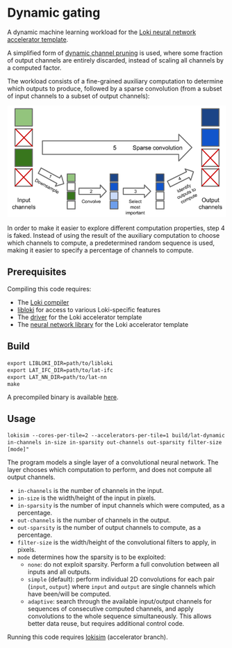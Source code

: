 # Dynamic gating
A dynamic machine learning workload for the [Loki neural network accelerator template](https://github.com/ucam-comparch-loki/lokisim/tree/accelerator).

A simplified form of [dynamic channel pruning](https://arxiv.org/abs/1810.05331) is used, where some fraction of output channels are entirely discarded, instead of scaling all channels by a computed factor.

The workload consists of a fine-grained auxiliary computation to determine which outputs to produce, followed by a sparse convolution (from a subset of input channels to a subset of output channels):

![](computation.png)

In order to make it easier to explore different computation properties, step 4 is faked. Instead of using the result of the auxiliary computation to choose which channels to compute, a predetermined random sequence is used, making it easier to specify a percentage of channels to compute.

## Prerequisites

Compiling this code requires:
* The [Loki compiler](no_link_yet)
* [libloki](https://github.com/ucam-comparch-loki/libloki) for access to various Loki-specific features
* The [driver](https://github.com/ucam-comparch-loki/lat-ifc) for the Loki accelerator template
* The [neural network library](https://github.com/ucam-comparch-loki/lat-nn) for the Loki accelerator template

## Build

```
export LIBLOKI_DIR=path/to/libloki
export LAT_IFC_DIR=path/to/lat-ifc
export LAT_NN_DIR=path/to/lat-nn
make
```

A precompiled binary is available [here](https://gist.github.com/db434/5615c50cd22d13efb67d4db99e723df8).

## Usage

```
lokisim --cores-per-tile=2 --accelerators-per-tile=1 build/lat-dynamic in-channels in-size in-sparsity out-channels out-sparsity filter-size [mode]"
```

The program models a single layer of a convolutional neural network. The layer chooses which computation to perform, and does not compute all output channels.
* `in-channels` is the number of channels in the input.
* `in-size` is the width/height of the input in pixels.
* `in-sparsity` is the number of input channels which were computed, as a percentage.
* `out-channels` is the number of channels in the output.
* `out-sparsity` is the number of output channels to compute, as a percentage.
* `filter-size` is the width/height of the convolutional filters to apply, in pixels.
* `mode` determines how the sparsity is to be exploited:
    * `none`: do not exploit sparsity. Perform a full convolution between all inputs and all outputs.
    * `simple` (default): perform individual 2D convolutions for each pair (`input`, `output`) where `input` and `output` are single channels which have been/will be computed.
    * `adaptive`: search through the available input/output channels for sequences of consecutive computed channels, and apply convolutions to the whole sequence simultaneously. This allows better data reuse, but requires additional control code.

Running this code requires [lokisim](https://github.com/ucam-comparch-loki/lokisim/tree/accelerator) (accelerator branch).
